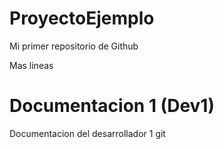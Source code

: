 # ProyectoEjemplo
Mi primer repositorio de Github


Mas lineas

# Documentacion 1 (Dev1)
Documentacion del desarrollador 1
git